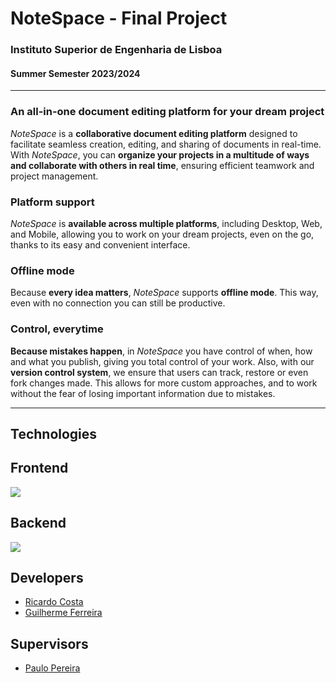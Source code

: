 # NoteSpace - Final Project

### Instituto Superior de Engenharia de Lisboa
#### Summer Semester 2023/2024

---

### **An all-in-one document editing platform for your dream project**
_NoteSpace_ is a **collaborative document editing platform** designed to facilitate seamless creation, editing, and sharing
of documents in real-time. With _NoteSpace_, you can **organize your projects in a multitude of ways and collaborate with others in real time**,
ensuring efficient teamwork and project management.

### **Platform support**
_NoteSpace_ is **available across multiple platforms**, including Desktop, Web, and Mobile, allowing you to work on your dream projects, even on the go, thanks to its easy and convenient interface.

### **Offline mode**
Because **every idea matters**, _NoteSpace_ supports **offline mode**. This way, even with no connection you can still be productive.

### **Control, everytime**
**Because mistakes happen**, in _NoteSpace_ you have control of when, how and what you publish, giving you total control of your work. Also, with our **version control system**, we ensure that users can track, restore or even fork changes made. This allows for more custom approaches, and to work without the fear of losing important information due to mistakes.

---

## Technologies
## Frontend

![](https://skillicons.dev/icons?i=typescript,react,vite,scss)

## Backend
![](https://skillicons.dev/icons?i=typescript,nodejs,express,firebase,postgresql)

## Developers

- [Ricardo Costa](https://github.com/R1c4rdCo5t4)
- [Guilherme Ferreira](https://github.com/GuilhermeF03)

## Supervisors

- [Paulo Pereira](https://github.com/palbp)